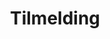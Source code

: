 ---
layout: regestration
title: Tilmelding
header: Tilmedling
image: /images/graphic/sign-up-background.jpg
signup: Uddannelses tilbud
description: Her kan du tilmelde dig vores uddannelser, kurser og arrangementer. Vi sender dig en bekræftelse, når vi har modtaget din tilmelding.
---